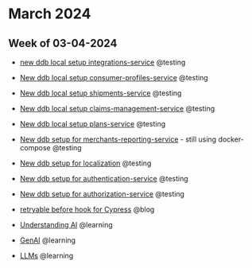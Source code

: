 # March 2024

## Week of 03-04-2024

* [new ddb local setup integrations-service](https://github.com/helloextend/integrations-service/pull/126) @testing

* [New ddb local setup consumer-profiles-service](https://github.com/helloextend/consumer-profiles-service/pull/337) @testing

* [New ddb local setup shipments-service](https://github.com/helloextend/shipments-service/pull/453/files) @testing

* [New ddb local setup claims-management-service](https://github.com/helloextend/claims-management-service/pull/652) @testing

* [New ddb local setup  plans-service](https://github.com/helloextend/plans-service/pull/325) @testing

* [New ddb setup for merchants-reporting-service](https://github.com/helloextend/merchants-reporting-service/pull/289) - still using docker-compose @testing

* [New ddb setup for localization](https://github.com/helloextend/localization-service/pull/271) @testing

* [New ddb setup for authentication-service](https://github.com/helloextend/authentication-service/pull/1209) @testing

* [New ddb setup for authorization-service](https://github.com/helloextend/authorization-service/pull/1060) @testing

* [retryable before hook for Cypress](https://www.youtube.com/watch?v=g1oSBZ7vQTI) @blog

* [Understanding AI](https://app.datacamp.com/learn/courses/understanding-artificial-intelligence) @learning

* [GenAI](https://app.datacamp.com/learn/courses/generative-ai-concepts) @learning

* [LLMs](https://app.datacamp.com/learn/courses/large-language-models-llms-concepts) @learning
